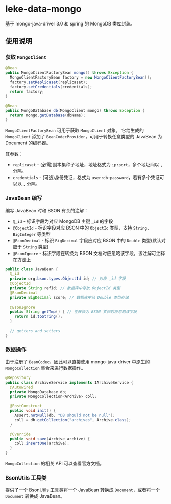 # leke-data-mongo

基于 mongo-java-driver 3.0 和 spring 的 MongoDB 类库封装。

## 使用说明

### 获取 `MongoClient`

```java
@Bean
public MongoClientFactoryBean mongo() throws Exception {
  MongoClientFactoryBean factory = new MongoClientFactoryBean();
  factory.setReplicaset(replicaset);
  factory.setCredentials(credentials);
  return factory;
}

@Bean
public MongoDatabase db(MongoClient mongo) throws Exception {
  return mongo.getDatabase(dbName);
}
```

`MongoClientFactoryBean` 可用于获取 `MongoClient` 对象。
它给生成的 `MongoClient` 添加了 `BeanCodecProvider`，可用于转换任意类型的 JavaBean 为 Document 的编码器。

其参数：

* `replicaset` - (必需)副本集种子地址，地址格式为 `ip:port`，多个地址间以 `,` 分隔。
* `credentials` - (可选)身份凭证，格式为 `user:db:password`，若有多个凭证可以以 `,` 分隔。

### JavaBean 编写

编写 JavaBean 时和 BSON 有关的注解：

* `@_id` - 标识字段为对应 MongoDB 主键 `_id` 的字段
* `@ObjectId` - 标识字段对应 BSON 中的 `ObjectId` 类型，支持 `String`、`BigInteger` 等类型
* `@BsonDecimal` - 标识 `BigDecimal` 字段应对应 BSON 中的 `Double` 类型(默认对应于 `String` 类型)
* `@BsonIgnore` - 标识字段在转换为 BSON 文档时应忽略该字段，该注解可注释在方法上

```java
public class JavaBean {
  @_id
  private org.bson.types.ObjectId id; // 对应 _id 字段
  @ObjectId
  private String refId; // 数据库中存放 ObjectId 类型
  @BsonDecimal
  private BigDecimal score; // 数据库中已 Double 类型存储
  
  @BsonIgnore
  public String getTmp() { // 在转换为 BSON 文档时应忽略该字段
    return id.toString();
  }
  
  // getters and setters
}
```

### 数据操作

由于注册了 `BeanCodec`，因此可以直接使用 mongo-java-driver 中原生的 `MongoCollection` 集合来进行数据操作。

```java
@Repository
public class ArchiveService implements IArchiveService {
  @Autowired
  private MongoDatabase db;
  private MongoCollection<Archive> coll;

  @PostConstruct
  public void init() {
    Assert.notNull(db, "DB should not be null");
    coll = db.getCollection("archives", Archive.class);
  }

  @Override
  public void save(Archive archive) {
    coll.insertOne(archive);
  }
}
```

`MongoCollection` 的相关 API 可以查看官方文档。

### BsonUtils 工具类

提供了一个 BsonUtils 工具类将一个 JavaBean 转换成 `Document`，或者将一个 `Document` 转换成 JavaBean。
